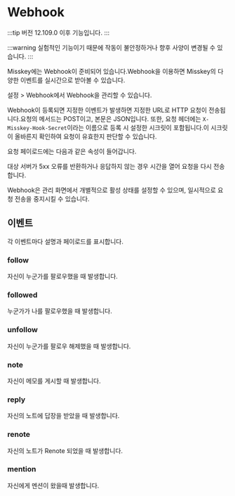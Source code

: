# Webhook

:::tip
버전 12.109.0 이후 기능입니다.
:::

:::warning
실험적인 기능이기 때문에 작동이 불안정하거나 향후 사양이 변경될 수 있습니다.
:::

Misskey에는 Webhook이 준비되어 있습니다.Webhook을 이용하면 Misskey의 다양한 이벤트를 실시간으로 받아볼 수 있습니다.

설정 > Webhook에서 Webhook을 관리할 수 있습니다.

Webhook이 등록되면 지정한 이벤트가 발생하면 지정한 URL로 HTTP 요청이 전송됩니다.요청의 메서드는 POST이고, 본문은 JSON입니다.
또한, 요청 헤더에는 `X-Misskey-Hook-Secret`이라는 이름으로 등록 시 설정한 시크릿이 포함됩니다.이 시크릿이 올바른지 확인하여 요청이 유효한지 판단할 수 있습니다.

요청 페이로드에는 다음과 같은 속성이 들어갑니다.

<MkSchemaViewerItemObject :schema="{
 type: 'object',
 properties: {
 	hookId: {
 		type: 'string',
 		description: 'Webhook ID',
 	},
 	userId: {
 		type: 'string',
 		description: 'Webhook作成者のユーザーID',
 	},
 	eventId: {
 		type: 'string',
 		description: 'イベントのID',
 	},
 	createdAt: {
 		type: 'integer',
 		description: 'イベントが発生した日時(UNIX time、ミリ秒)',
 	},
 	type: {
 		type: 'string',
 		description: 'イベントの種類',
 	},
 	body: {
 		type: 'object',
 		description: 'イベントのペイロード',
 	},
 }
}"/>

대상 서버가 5xx 오류를 반환하거나 응답하지 않는 경우 시간을 열어 요청을 다시 전송합니다.

Webhook은 관리 화면에서 개별적으로 활성 상태를 설정할 수 있으며, 일시적으로 요청 전송을 중지시킬 수 있습니다.

## 이벤트

각 이벤트마다 설명과 페이로드를 표시합니다.

### follow

자신이 누군가를 팔로우했을 때 발생합니다.

<MkSchemaViewerItemObject :schema="{
 type: 'object',
 properties: {
 	user: {
 		$ref: 'misskey://User',
 		description: 'フォローしたユーザー',
 	},
 }
}"/>

### followed

누군가가 나를 팔로우했을 때 발생합니다.

<MkSchemaViewerItemObject :schema="{
 type: 'object',
 properties: {
 	user: {
 		$ref: 'misskey://User',
 		description: 'フォローを行ったユーザー',
 	},
 }
}"/>

### unfollow

자신이 누군가를 팔로우 해제했을 때 발생합니다.

<MkSchemaViewerItemObject :schema="{
 type: 'object',
 properties: {
 	user: {
 		$ref: 'misskey://User',
 		description: 'フォロー解除したユーザー',
 	},
 }
}"/>

### note

자신이 메모를 게시할 때 발생합니다.

<MkSchemaViewerItemObject :schema="{
 type: 'object',
 properties: {
 	note: {
 		$ref: 'misskey://Note',
 		description: '作成されたノート',
 	},
 }
}"/>

### reply

자신의 노트에 답장을 받았을 때 발생합니다.

<MkSchemaViewerItemObject :schema="{
 type: 'object',
 properties: {
 	note: {
 		$ref: 'misskey://Note',
 		description: '返信',
 	},
 }
}"/>

### renote

자신의 노트가 Renote 되었을 때 발생합니다.

<MkSchemaViewerItemObject :schema="{
 type: 'object',
 properties: {
 	note: {
 		$ref: 'misskey://Note',
 		description: 'Renote',
 	},
 }
}"/>

### mention

자신에게 멘션이 왔을때 발생합니다.

<MkSchemaViewerItemObject :schema="{
 type: 'object',
 properties: {
 	note: {
 		$ref: 'misskey://Note',
 		description: 'メンションを含むノート',
 	},
 }
}"/>
